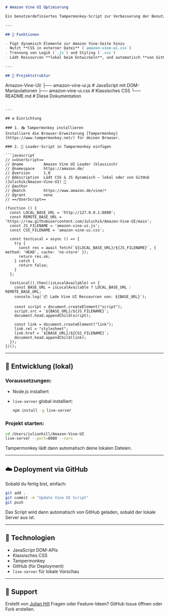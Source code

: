 ```markdown
# Amazon Vine UI Optimierung

Ein benutzerdefiniertes Tampermonkey-Script zur Verbesserung der Benutzeroberfläche auf der Amazon Vine-Seite (`https://www.amazon.de/vine/*`).

---

## 🔧 Funktionen

- Fügt dynamisch Elemente zur Amazon Vine-Seite hinzu
- Nutzt **CSS in externer Datei** (`amazon-vine-ui.css`)
- Trennung von Logik (`.js`) und Styling (`.css`)
- Lädt Ressourcen **lokal beim Entwickeln**, und automatisch **von GitHub im Produktivbetrieb**

---

## 📁 Projektstruktur

```

Amazon-Vine-UI/
├── amazon-vine-ui.js       # JavaScript mit DOM-Manipulationen
├── amazon-vine-ui.css      # Klassisches CSS
└── README.md               # Diese Dokumentation

````

---

## ⚙️ Einrichtung

### 1. 📥 Tampermonkey installieren
Installiere die Browser-Erweiterung [Tampermonkey](https://www.tampermonkey.net/) für deinen Browser.

### 2. 📄 Loader-Script in Tampermonkey einfügen

```javascript
// ==UserScript==
// @name         Amazon Vine UI Loader (klassisch)
// @namespace    https://amazon.de/
// @version      1.0
// @description  Lädt CSS & JS dynamisch – lokal oder von GitHub (Julschik/Amazon-Vine-UI) 🧱
// @author       
// @match        https://www.amazon.de/vine/*
// @grant        none
// ==/UserScript==

(function () {
  const LOCAL_BASE_URL = 'http://127.0.0.1:8080';
  const REMOTE_BASE_URL = 'https://raw.githubusercontent.com/Julschik/Amazon-Vine-UI/main';
  const JS_FILENAME = 'amazon-vine-ui.js';
  const CSS_FILENAME = 'amazon-vine-ui.css';

  const testLocal = async () => {
    try {
      const res = await fetch(`${LOCAL_BASE_URL}/${JS_FILENAME}`, { method: 'HEAD', cache: 'no-store' });
      return res.ok;
    } catch {
      return false;
    }
  };

  testLocal().then((isLocalAvailable) => {
    const BASE_URL = isLocalAvailable ? LOCAL_BASE_URL : REMOTE_BASE_URL;
    console.log(`📦 Lade Vine UI Ressourcen von: ${BASE_URL}`);

    const script = document.createElement("script");
    script.src = `${BASE_URL}/${JS_FILENAME}`;
    document.head.appendChild(script);

    const link = document.createElement("link");
    link.rel = "stylesheet";
    link.href = `${BASE_URL}/${CSS_FILENAME}`;
    document.head.appendChild(link);
  });
})();
````

---

## 🧪 Entwicklung (lokal)

### Voraussetzungen:

* Node.js installiert
* `live-server` global installiert:

  ```bash
  npm install -g live-server
  ```

### Projekt starten:

```bash
cd /Users/julianhill/Amazon-Vine-UI
live-server --port=8080 --cors
```

Tampermonkey lädt dann automatisch deine lokalen Dateien.

---

## ☁️ Deployment via GitHub

Sobald du fertig bist, einfach:

```bash
git add .
git commit -m "Update Vine UI Script"
git push
```

Das Script wird dann automatisch von GitHub geladen, sobald der lokale Server aus ist.

---

## 🧰 Technologien

* JavaScript DOM-APIs
* Klassisches CSS
* Tampermonkey
* GitHub (für Deployment)
* `live-server` für lokale Vorschau

---

## 🙋 Support

Erstellt von [Julian Hill](https://github.com/Julschik)
Fragen oder Feature-Ideen? GitHub Issue öffnen oder Fork erstellen.